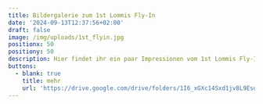 ```yaml
---
title: Bildergalerie zum 1st Lommis Fly-In
date: '2024-09-13T12:37:56+02:00'
draft: false
image: /img/uploads/1st_flyin.jpg
positionx: 50
positiony: 50
description: Hier findet ihr ein paar Impressionen vom 1st Lommis Fly-In.
buttons:
  - blank: true
    title: mehr
    url: 'https://drive.google.com/drive/folders/1I6_xGXc14Sxd1jv8L9EsuU6ONul3XG2c'
---
```


